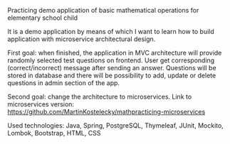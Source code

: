 Practicing demo application of basic mathematical operations for elementary school child

It is a demo application by means of which I want to learn how to build application with microservice architectural design. 

First goal: when finished, the application in MVC architecture will provide randomly selected test questions on frontend. 
User get corresponding (correct/incorrect) message after sending an answer. 
Questions will be stored in database and there will be possibility to add, update or delete questions in admin section of the app.

Second goal: change the architecture to microservices. Link to microservices version: https://github.com/MartinKostelecky/mathpracticing-microservices

Used technologies: Java, Spring, PostgreSQL, Thymeleaf, JUnit, Mockito, Lombok, Bootstrap, HTML, CSS


